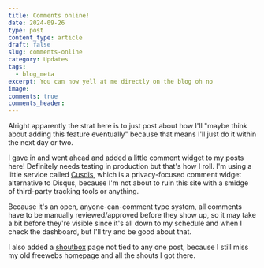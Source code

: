 ```yaml
---
title: Comments online!
date: 2024-09-26
type: post
content_type: article
draft: false
slug: comments-online
category: Updates
tags:
  - blog_meta
excerpt: You can now yell at me directly on the blog oh no
image: 
comments: true
comments_header:
---
```

Alright apparently the strat here is to just post about how I'll "maybe think about adding this feature eventually" because that means I'll just do it within the next day or two.

I gave in and went ahead and added a little comment widget to my posts here! Definitely needs testing in production but that's how I roll. I'm using a little service called [Cusdis](https://cusdis.com/), which is a privacy-focused comment widget alternative to Disqus, because I'm not about to ruin this site with a smidge of third-party tracking tools or anything.

Because it's an open, anyone-can-comment type system, all comments have to be manually reviewed/approved before they show up, so it may take a bit before they're visible since it's all down to my schedule and when I check the dashboard, but I'll try and be good about that.

I also added a [shoutbox](shoutbox) page not tied to any one post, because I still miss my old freewebs homepage and all the shouts I got there.
